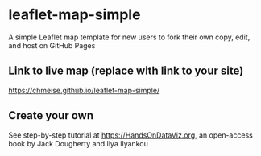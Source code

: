 # leaflet-map-simple
A simple Leaflet map template for new users to fork their own copy, edit, and host on GitHub Pages

## Link to live map (replace with link to your site)
https://chmeise.github.io/leaflet-map-simple/

## Create your own
See step-by-step tutorial at https://HandsOnDataViz.org, an open-access book by Jack Dougherty and Ilya Ilyankou
